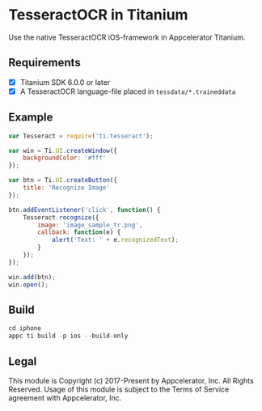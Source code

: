 # TesseractOCR in Titanium
Use the native TesseractOCR iOS-framework in Appcelerator Titanium.

## Requirements
- [x] Titanium SDK 6.0.0 or later
- [x] A TesseractOCR language-file placed in `tessdata/*.traineddata`

## Example
```js
var Tesseract = require('ti.tesseract');

var win = Ti.UI.createWindow({
    backgroundColor: '#fff'
});

var btn = Ti.UI.createButton({
    title: 'Recognize Image'
});

btn.addEventListener('click', function() {
    Tesseract.recognize({
        image: 'image_sample_tr.png',
        callback: function(e) {
            alert('Text: ' + e.recognizedText);
        }
    });
});

win.add(btn);
win.open();
```

## Build
```js
cd iphone
appc ti build -p ios --build-only
```

## Legal

This module is Copyright (c) 2017-Present by Appcelerator, Inc. All Rights Reserved. 
Usage of this module is subject to the Terms of Service agreement with Appcelerator, Inc.  
